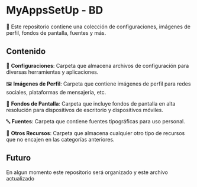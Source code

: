 
# MyAppsSetUp - BD

🎨 Este repositorio contiene una colección de configuraciones, imágenes de perfil, fondos de pantalla, fuentes y más.

## Contenido

📁 **Configuraciones**: Carpeta que almacena archivos de configuración para diversas herramientas y aplicaciones.

🖼️ **Imágenes de Perfil**: Carpeta que contiene imágenes de perfil para redes sociales, plataformas de mensajería, etc.

🌄 **Fondos de Pantalla**: Carpeta que incluye fondos de pantalla en alta resolución para dispositivos de escritorio y dispositivos móviles.

🔤 **Fuentes**: Carpeta que contiene fuentes tipográficas para uso personal.

📄 **Otros Recursos**: Carpeta que almacena cualquier otro tipo de recursos que no encajen en las categorías anteriores.

## Futuro

En algun momento este repositorio será organizado y este archivo actualizado
